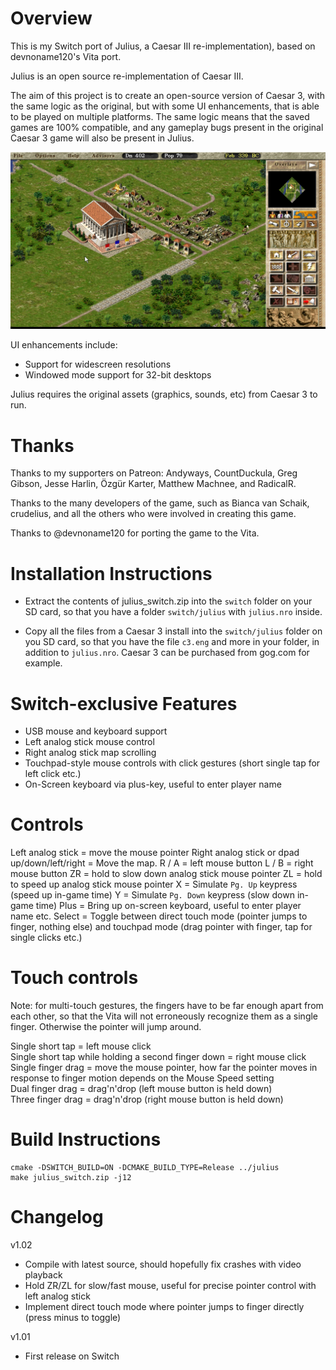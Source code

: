 Overview
=====
This is my Switch port of Julius, a Caesar III re-implementation), based on devnoname120's Vita port.

Julius is an open source re-implementation of Caesar III.

The aim of this project is to create an open-source version of Caesar 3, with the same logic as the original, but with some UI enhancements, that is able to be played on multiple platforms. The same logic means that the saved games are 100% compatible, and any gameplay bugs present in the original Caesar 3 game will also be present in Julius.

![](screenshots/julius_shot_1.jpg)

UI enhancements include:
- Support for widescreen resolutions
- Windowed mode support for 32-bit desktops

Julius requires the original assets (graphics, sounds, etc) from Caesar 3 to run.

Thanks
======
Thanks to my supporters on Patreon: Andyways, CountDuckula, Greg Gibson, Jesse Harlin, Özgür Karter, Matthew Machnee, and RadicalR.

Thanks to the many developers of the game, such as Bianca van Schaik, crudelius, and all the others who were involved in creating this game.

Thanks to @devnoname120 for porting the game to the Vita.

Installation Instructions
=====
- Extract the contents of julius_switch.zip into the `switch` folder on your SD card, so that you have a folder `switch/julius` with `julius.nro` inside.

- Copy all the files from a Caesar 3 install into the `switch/julius` folder on you SD card, so that you have the file `c3.eng` and more in your folder, in addition to `julius.nro`. Caesar 3 can be purchased from gog.com for example.

Switch-exclusive Features
=====
- USB mouse and keyboard support
- Left analog stick mouse control
- Right analog stick map scrolling
- Touchpad-style mouse controls with click gestures (short single tap for left click etc.)
- On-Screen keyboard via plus-key, useful to enter player name

Controls
=====
Left analog stick = move the mouse pointer
Right analog stick or dpad up/down/left/right = Move the map.
R / A = left mouse button
L / B = right mouse button
ZR = hold to slow down analog stick mouse pointer
ZL = hold to speed up analog stick mouse pointer
X = Simulate `Pg. Up` keypress (speed up in-game time)
Y = Simulate `Pg. Down` keypress (slow down in-game time)
Plus = Bring up on-screen keyboard, useful to enter player name etc.
Select = Toggle between direct touch mode (pointer jumps to finger, nothing else) and touchpad mode (drag pointer with finger, tap for single clicks etc.)

Touch controls
======
Note: for multi-touch gestures, the fingers have to be far enough apart from each other, so that the Vita will not erroneously recognize them as a single finger. Otherwise the pointer will jump around. 

Single short tap = left mouse click  
Single short tap while holding a second finger down = right mouse click  
Single finger drag = move the mouse pointer, how far the pointer moves in response to finger motion depends on the Mouse Speed setting  
Dual finger drag = drag'n'drop (left mouse button is held down)  
Three finger drag = drag'n'drop (right mouse button is held down)  

Build Instructions
=====
````
cmake -DSWITCH_BUILD=ON -DCMAKE_BUILD_TYPE=Release ../julius
make julius_switch.zip -j12
````

Changelog
=====
v1.02
- Compile with latest source, should hopefully fix crashes with video playback
- Hold ZR/ZL for slow/fast mouse, useful for precise pointer control with left analog stick
- Implement direct touch mode where pointer jumps to finger directly (press minus to toggle)

v1.01

- First release on Switch